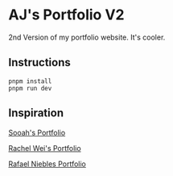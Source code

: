 # AJ's Portfolio V2

2nd Version of my portfolio website. It's cooler.

## Instructions

```
pnpm install
pnpm run dev
```

## Inspiration

[Sooah's Portfolio](https://www.sooahs-room-folio.com/)

[Rachel Wei's Portfolio](https://rachelqrwei.ca/)

[Rafael Niebles Portfolio](https://www.rnieb.dev/)